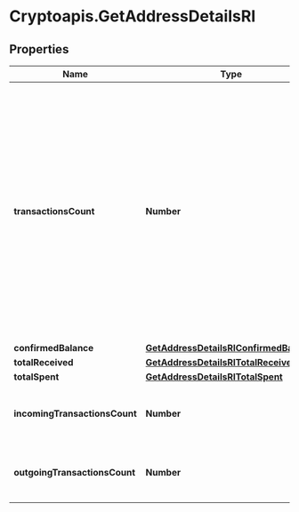 # Cryptoapis.GetAddressDetailsRI

## Properties

Name | Type | Description | Notes
------------ | ------------- | ------------- | -------------
**transactionsCount** | **Number** | Represents the total number of confirmed coins transactions for this address, both incoming and outgoing. Applies for coins only **and not** tokens transfers e.g. for Ethereum. &#x60;transactionsCount&#x60; could result as less than incoming and outgoing transactions put together (e.g. in Bitcoin), due to the fact that one and the same address could be in senders and receivers addresses. | 
**confirmedBalance** | [**GetAddressDetailsRIConfirmedBalance**](GetAddressDetailsRIConfirmedBalance.md) |  | 
**totalReceived** | [**GetAddressDetailsRITotalReceived**](GetAddressDetailsRITotalReceived.md) |  | 
**totalSpent** | [**GetAddressDetailsRITotalSpent**](GetAddressDetailsRITotalSpent.md) |  | 
**incomingTransactionsCount** | **Number** | Numeric representation of the received transaction count of the address | 
**outgoingTransactionsCount** | **Number** | Numeric representation of the sent transaction count of the address | 


